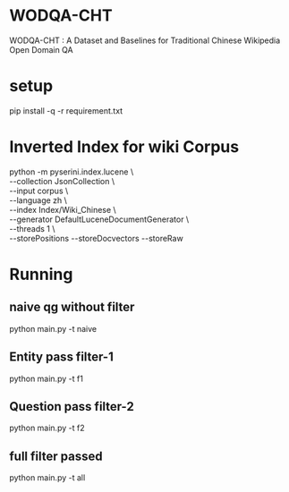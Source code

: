 # WODQA-CHT
WODQA-CHT : A Dataset and Baselines for Traditional Chinese Wikipedia Open Domain QA

# setup
pip install -q -r requirement.txt

# Inverted Index for wiki Corpus
python -m pyserini.index.lucene \\ <br>
  --collection JsonCollection \\  <br>
  --input corpus \\  <br>
  --language zh \\  <br>
  --index Index/Wiki_Chinese \\  <br>
  --generator DefaultLuceneDocumentGenerator \\  <br>
  --threads 1 \\  <br>
  --storePositions --storeDocvectors --storeRaw
  
  
 # Running
 
 ## naive qg without filter
 python main.py -t naive
 
 ## Entity pass filter-1
 python main.py -t f1
 
 ## Question pass filter-2
 python main.py -t f2
  
 ## full filter passed
 python main.py -t all
 
 
 
 
